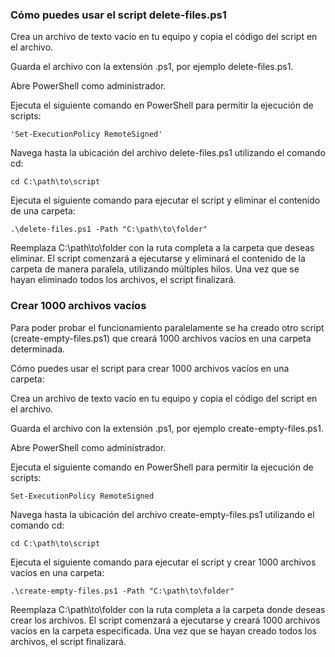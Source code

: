 ### Cómo puedes usar el script delete-files.ps1

Crea un archivo de texto vacío en tu equipo y copia el código del script en el archivo.

Guarda el archivo con la extensión .ps1, por ejemplo delete-files.ps1.

Abre PowerShell como administrador.

Ejecuta el siguiente comando en PowerShell para permitir la ejecución de scripts:

`'Set-ExecutionPolicy RemoteSigned'`

Navega hasta la ubicación del archivo delete-files.ps1 utilizando el comando cd:

`cd C:\path\to\script`

Ejecuta el siguiente comando para ejecutar el script y eliminar el contenido de una carpeta:

`.\delete-files.ps1 -Path "C:\path\to\folder"`

Reemplaza C:\path\to\folder con la ruta completa a la carpeta que deseas eliminar. El script comenzará a ejecutarse y eliminará el contenido de la carpeta de manera paralela, utilizando múltiples hilos. Una vez que se hayan eliminado todos los archivos, el script finalizará.

### Crear 1000 archivos vacíos

Para poder probar el funcionamiento paralelamente se ha creado otro script (create-empty-files.ps1) que creará 1000 archivos vacíos en una carpeta determinada.

Cómo puedes usar el script para crear 1000 archivos vacíos en una carpeta:

Crea un archivo de texto vacío en tu equipo y copia el código del script en el archivo.

Guarda el archivo con la extensión .ps1, por ejemplo create-empty-files.ps1.

Abre PowerShell como administrador.

Ejecuta el siguiente comando en PowerShell para permitir la ejecución de scripts:

`Set-ExecutionPolicy RemoteSigned`

Navega hasta la ubicación del archivo create-empty-files.ps1 utilizando el comando cd:

`cd C:\path\to\script`

Ejecuta el siguiente comando para ejecutar el script y crear 1000 archivos vacíos en una carpeta:

`.\create-empty-files.ps1 -Path "C:\path\to\folder"`

Reemplaza C:\path\to\folder con la ruta completa a la carpeta donde deseas crear los archivos. El script comenzará a ejecutarse y creará 1000 archivos vacíos en la carpeta especificada. Una vez que se hayan creado todos los archivos, el script finalizará.